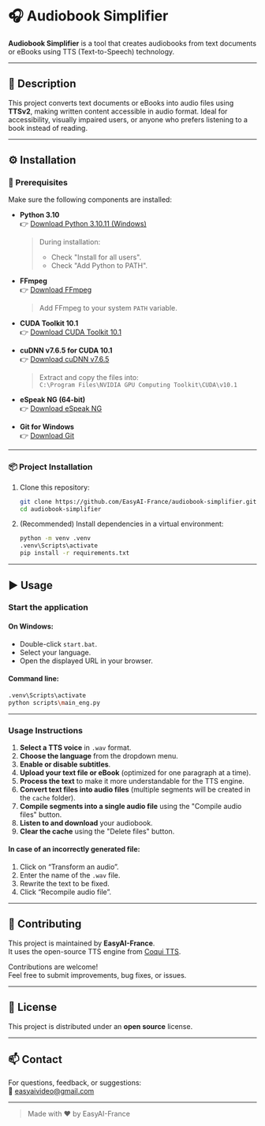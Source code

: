 # 🎧 Audiobook Simplifier

**Audiobook Simplifier** is a tool that creates audiobooks from text documents or eBooks using TTS (Text-to-Speech) technology.

---

## 📘 Description

This project converts text documents or eBooks into audio files using **TTSv2**, making written content accessible in audio format. Ideal for accessibility, visually impaired users, or anyone who prefers listening to a book instead of reading.

---

## ⚙️ Installation

### 🔧 Prerequisites

Make sure the following components are installed:

- **Python 3.10**  
  👉 [Download Python 3.10.11 (Windows)](https://www.python.org/ftp/python/3.10.11/python-3.10.11-amd64.exe)  
  > During installation:
  > - Check "Install for all users".
  > - Check "Add Python to PATH".

- **FFmpeg**  
  👉 [Download FFmpeg](https://www.ffmpeg.org/download.html)  
  > Add FFmpeg to your system `PATH` variable.

- **CUDA Toolkit 10.1**  
  👉 [Download CUDA Toolkit 10.1](https://developer.nvidia.com/cuda-10.1-download-archive-base)  

- **cuDNN v7.6.5 for CUDA 10.1**  
  👉 [Download cuDNN v7.6.5](https://developer.nvidia.com/rdp/cudnn-archive)  
  > Extract and copy the files into:  
  > `C:\Program Files\NVIDIA GPU Computing Toolkit\CUDA\v10.1`

- **eSpeak NG (64-bit)**  
  👉 [Download eSpeak NG](https://github.com/espeak-ng/espeak-ng/releases)

- **Git for Windows**  
  👉 [Download Git](https://git-scm.com/downloads/win)

---

### 📦 Project Installation

1. Clone this repository:
   ```bash
   git clone https://github.com/EasyAI-France/audiobook-simplifier.git
   cd audiobook-simplifier
   ```

2. (Recommended) Install dependencies in a virtual environment:
   ```bash
   python -m venv .venv
   .venv\Scripts\activate
   pip install -r requirements.txt
   ```

---

## ▶️ Usage

### Start the application

#### On Windows:

- Double-click `start.bat`.
- Select your language.
- Open the displayed URL in your browser.

#### Command line:

```bash
.venv\Scripts\activate
python scripts\main_eng.py
```

---

### Usage Instructions

1. **Select a TTS voice** in `.wav` format.
2. **Choose the language** from the dropdown menu.
3. **Enable or disable subtitles**.
4. **Upload your text file or eBook** (optimized for one paragraph at a time).
5. **Process the text** to make it more understandable for the TTS engine.
6. **Convert text files into audio files** (multiple segments will be created in the `cache` folder).
7. **Compile segments into a single audio file** using the "Compile audio files" button.
8. **Listen to and download** your audiobook.
9. **Clear the cache** using the "Delete files" button.

#### In case of an incorrectly generated file:

1. Click on “Transform an audio”.
2. Enter the name of the `.wav` file.
3. Rewrite the text to be fixed.
4. Click “Recompile audio file”.

---

## 🤝 Contributing

This project is maintained by **EasyAI-France**.  
It uses the open-source TTS engine from [Coqui TTS](https://github.com/coqui-ai/TTS).

Contributions are welcome!  
Feel free to submit improvements, bug fixes, or issues.

---

## 📝 License

This project is distributed under an **open source** license.

---

## 📫 Contact

For questions, feedback, or suggestions:  
📧 [easyaivideo@gmail.com](mailto:easyaivideo@gmail.com)

---

> Made with ❤️ by EasyAI-France

